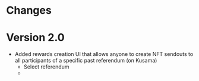# Changes

# Version 2.0

- Added rewards creation UI that allows anyone to create NFT sendouts to all
  participants of a specific past referendum (on Kusama)
  - Select referendum
  -
